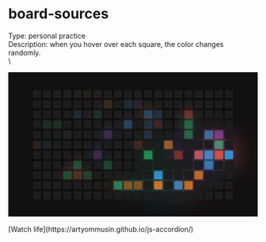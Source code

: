 # board-sources

Type: personal practice\
Description: when you hover over each square, the color changes randomly.
\
\
<p align="center">
  <img src="./public/screen1.jpg" alt="screenshot"/>
</p>
[Watch life](https://artyommusin.github.io/js-accordion/)
